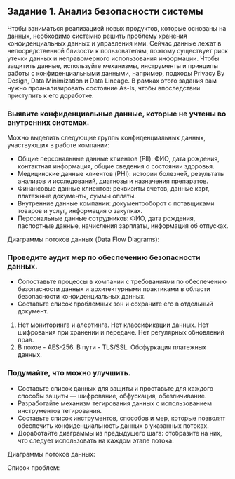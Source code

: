 ## Задание 1. Анализ безопасности системы

Чтобы заниматься реализацией новых продуктов, которые основаны на данных, необходимо системно решить проблему хранения конфиденциальных данных и управления ими. Сейчас данные лежат в непосредственной близости к пользователям, поэтому существует риск утечки данных и неправомерного использования информации.
Чтобы защитить данные, используйте механизмы, инструменты и принципы работы с конфиденциальными данными, например, подходы Privacy By Design, Data Minimization и Data Lineage.
В рамках этого задания вам нужно проанализировать состояние As-Is, чтобы впоследствии приступить к его доработке.

### Выявите конфиденциальные данные, которые не учтены во внутренних системах.
Можно выделить следующие группы конфиденциальных данных, участвующих в работе компании:
- Общие персональные данные клиентов (PII): ФИО, дата рождения, контактная информация, общие сведения о состоянии здоровья.
- Медицинские данные клиентов (PHI): истории болезней, результаты анализов и исследований, диагнозы и назначения препаратов.
- Финансовые данные клиентов: реквизиты счетов, данные карт, платежные документы, суммы оплаты.
- Внутренние данные компании: документооборот с потавщиками товаров и услуг, информация о закупках.
- Персональные данные сотрудников: ФИО, дата рождения, паспортные данные, начисления зарплаты, информация об отпусках.

Диаграммы потоков данных (Data Flow Diagrams):


### Проведите аудит мер по обеспечению безопасности данных.
- Сопоставьте процессы в компании с требованиями по обеспечению безопасности данных и архитектурными практиками в области безопасности конфиденциальных данных.
- Составьте список проблемных зон и сохраните его в отдельный документ.

1. Нет мониторинга и алертинга. Нет классификации данных. Нет шифрования при хранении и передаче. Нет регулярных обновлений прав.
2. В покое - AES-256. В пути - TLS/SSL. Обсфуркация платежных данных.

### Подумайте, что можно улучшить.
- Составьте список данных для защиты и проставьте для каждого способы защиты — шифрование, обфускация, обезличивание.
- Разработайте механизм тегирования данных с использованием инструментов тегирования.
- Составьте список инструментов, способов и мер, которые позволят обеспечить конфиденциальность данных в указанных потоках.
- Доработайте диаграммы из предыдущего шага: отобразите на них, что следует использовать на каждом этапе потока.


Диаграммы потоков данных:

Список проблем:
